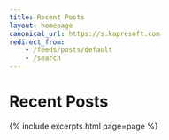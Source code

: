 ```yaml
---
title: Recent Posts
layout: homepage
canonical_url: https://s.kapresoft.com
redirect_from: 
    - /feeds/posts/default
    - /search
---
```


# Recent Posts

{% include excerpts.html page=page %}
